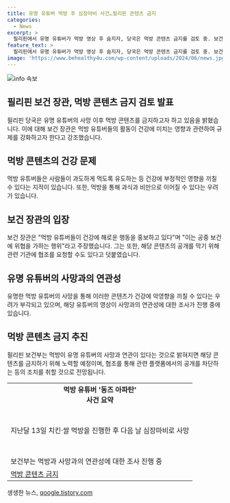 ```yaml
---
title: 유명 유튜버 먹방 후 심장마비 사건…필리핀 콘텐츠 금지
categories:
  - News
excerpt: >
  필리핀에서 유명 유튜버가 먹방 영상 후 숨지자, 당국은 먹방 콘텐츠 금지를 검토 중. 보건장관은 먹방 유튜버들이 과식을 부추기고 비만 촉진한다며 비판했고, 영상과 유튜버의 사망과의 연관성 여부를 조사 후 관련 콘텐츠 금지를 추진할 예정이라 밝혔습니다. 사건이 화두가 되면서 먹방 콘텐츠에 대한 규제 강화에 관심이 쏠리고 있습니다.
feature_text: >
  필리핀에서 유명 유튜버가 먹방 영상 후 숨지자, 당국은 먹방 콘텐츠 금지를 검토 중. 보건장관은 먹방 유튜버들이 과식을 부추기고 비만 촉진한다며 비판했고, 영상과 유튜버의 사망과의 연관성 여부를 조사 후 관련 콘텐츠 금지를 추진할 예정이라 밝혔습니다. 사건이 화두가 되면서 먹방 콘텐츠에 대한 규제 강화에 관심이 쏠리고 있습니다.
image: 'https://www.behealthy4u.com/wp-content/uploads/2024/06/news.jpg'
---
```


<p><img src="https://www.behealthy4u.com/wp-content/uploads/2024/06/news.jpg" alt="info 속보" /></p>

<h2 data-ke-size="size26">필리핀 보건 장관, 먹방 콘텐츠 금지 검토 발표</h2>

<p data-ke-size="size16">필리핀 당국은 유명 유튜버의 사망 이후 먹방 콘텐츠를 금지하고자 하고 있음을 밝혔습니다. 이에 대해 보건 장관은 먹방 유튜버들의 활동이 건강에 미치는 영향과 관련하여 규제를 강화하고자 한다고 강조했습니다.</p>

<h2 data-ke-size="size26">먹방 콘텐츠의 건강 문제</h2>

<p data-ke-size="size16">먹방 유튜버들은 사람들이 과도하게 먹도록 유도하는 등 건강에 부정적인 영향을 끼칠 수 있다는 지적이 있습니다. 또한, 먹방을 통해 과식과 비만으로 이어질 수 있다는 우려가 있습니다.</p>

<h2 data-ke-size="size26">보건 장관의 입장</h2>

<p data-ke-size="size16">보건 장관은 "먹방 유튜버들이 건강에 해로운 행동을 홍보하고 있다"며 "이는 공중 보건에 위협을 가하는 행위"라고 주장했습니다. 그는 또한, 해당 콘텐츠의 공개를 막기 위해 관련 기관에 협조를 요청할 수도 있다고 덧붙였습니다.</p>

<h2 data-ke-size="size26">유명 유튜버의 사망과의 연관성</h2>

<p data-ke-size="size16">유명한 먹방 유튜버의 사망을 통해 이러한 콘텐츠가 건강에 악영향을 끼칠 수 있다는 우려가 부각되고 있으며, 해당 유튜버의 영상이 사망과의 연관성에 대한 조사가 진행 중에 있습니다.</p>

<h2 data-ke-size="size26">먹방 콘텐츠 금지 추진</h2>

<p data-ke-size="size16">필리핀 보건부는 먹방이 유명 유튜버의 사망과 연관이 있다는 것으로 밝혀지면 해당 콘텐츠를 금지하기 위해 노력할 예정이며, 협조를 통해 관련 플랫폼에서의 공개를 차단하는 등의 조치를 취할 것으로 전망됩니다.</p>

<table>
    <tr>
        <td style="text-align: center; height: 17px;"><b>먹방 유튜버 '동즈 아파탄'<br>사건 요약</b></td>
    </tr>
    <tr>
        <td style="text-align: left; height: 113px;">지난달 13일 치킨·쌀 먹방을 진행한 후 다음 날 심장마비로 사망</td>
    </tr>
    <tr>
        <td style="text-align: left; height: 24px;">보건부는 먹방과 사망과의 연관성에 대한 조사 진행 중</td>
    </tr>
    <tr>
        <td style="text-align: left;"><a href="https://www.google.com/search?q=먹방+유튜브+금지">먹방 콘텐츠 금지</a></td>
    </tr>
</table>
생생한 뉴스, <a href="https://qoogle.tistory.com" rel="dofollow">qoogle.tistory.com</a>


